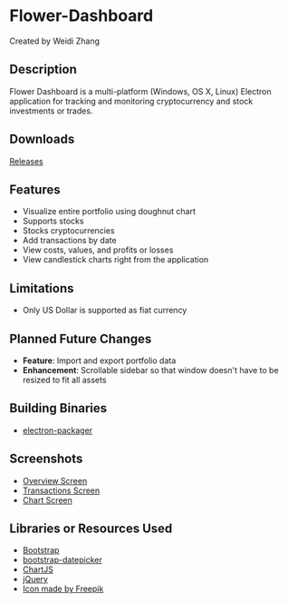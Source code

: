 # Flower-Dashboard

Created by Weidi Zhang

## Description

Flower Dashboard is a multi-platform (Windows, OS X, Linux) Electron application for tracking
and monitoring cryptocurrency and stock investments or trades.

## Downloads

[Releases](https://github.com/weidizhang/Flower-Dashboard/releases)

## Features

* Visualize entire portfolio using doughnut chart
* Supports stocks
* Stocks cryptocurrencies
* Add transactions by date
* View costs, values, and profits or losses
* View candlestick charts right from the application

## Limitations

* Only US Dollar is supported as fiat currency

## Planned Future Changes
* __Feature__: Import and export portfolio data
* __Enhancement__: Scrollable sidebar so that window doesn't have to be resized to fit all assets

## Building Binaries

* [electron-packager](https://github.com/electron-userland/electron-packager)

## Screenshots

* [Overview Screen](doc/images/screenshot-overview.png)
* [Transactions Screen](doc/images/screenshot-tx.png)
* [Chart Screen](screenshot-chart.png)

## Libraries or Resources Used

* [Bootstrap](https://getbootstrap.com/)
* [bootstrap-datepicker](https://uxsolutions.github.io/bootstrap-datepicker/)
* [ChartJS](http://www.chartjs.org/)
* [jQuery](https://jquery.com/)
* [Icon made by Freepik](https://www.flaticon.com/free-icon/growth_189081)